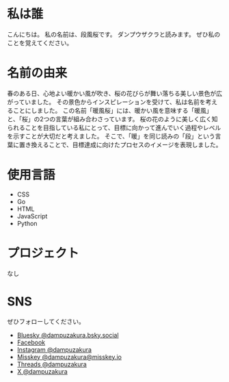 # 私は誰
こんにちは。
私の名前は、段風桜です。
ダンプウザクラと読みます。
ぜひ私のことを覚えてください。

# 名前の由来
春のある日、心地よい暖かい風が吹き、桜の花びらが舞い落ちる美しい景色が広がっていました。
その景色からインスピレーションを受けて、私は名前を考えることにしました。
この名前「暖風桜」には、暖かい風を意味する「暖風」と、「桜」の2つの言葉が組み合わさっています。
桜の花のように美しく広く知られることを目指している私にとって、目標に向かって進んでいく過程やレベルを示すことが大切だと考えました。
そこで、「暖」を同じ読みの「段」という言葉に置き換えることで、目標達成に向けたプロセスのイメージを表現しました。

# 使用言語
- CSS
- Go
- HTML
- JavaScript
- Python

# プロジェクト
なし

# SNS
ぜひフォローしてください。
- [Bluesky @dampuzakura.bsky.social](https://bsky.app/profile/dampuzakura.bsky.social)
- [Facebook](https://www.facebook.com/profile.php?id=61558987980209)
- [Instagram @dampuzakura](https://instagram.com/dampuzakura)
- [Misskey @dampuzakura@misskey.io](https://misskey.io/@dampuzakura)
- [Threads @dampuzakura](https://threads.net/dampuzakura)
- [X @dampuzakura](https://x.com/dampuzakura)